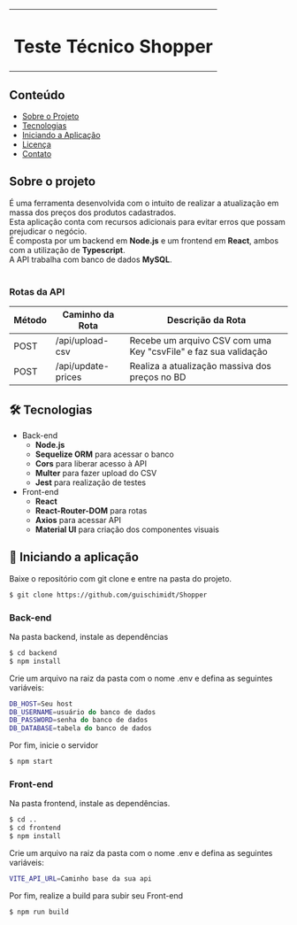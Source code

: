 <table>
  <tr>
    <td><h1>Teste Técnico Shopper</h1></td>
  </tr>
</table>

## Conteúdo
* [Sobre o Projeto](#sobre-o-projeto)
* [Tecnologias](#hammer_and_wrench-tecnologias)
* [Iniciando a Aplicação](#car-Iniciando-a-aplicação)
* [Licença](#balance_scale-licença)
* [Contato](#email-contato)

## Sobre o projeto

É uma ferramenta desenvolvida com o intuito de realizar a atualização em massa dos preços dos produtos cadastrados. <br />
Esta aplicação conta com recursos adicionais para evitar erros que possam prejudicar o negócio.<br />
É composta por um backend em __Node.js__ e um frontend em __React__, ambos com a utilização de __Typescript__.<br />
A API trabalha com banco de dados __MySQL__.<br />
<br />

### Rotas da API

| Método | Caminho da Rota | Descrição da Rota |
|---|---|---|
| POST | /api/upload-csv | Recebe um arquivo CSV com uma Key "csvFile" e faz sua validação |
| POST| /api/update-prices | Realiza a atualização massiva dos preços no BD |



## :hammer_and_wrench: Tecnologias
* Back-end
  * __Node.js__
  * __Sequelize ORM__ para acessar o banco
  * __Cors__ para liberar acesso à API
  * __Multer__ para fazer upload do CSV
  * __Jest__ para realização de testes
* Front-end
  * __React__
  * __React-Router-DOM__ para rotas
  * __Axios__ para acessar API
  * __Material UI__ para criação dos componentes visuais


## :car: Iniciando a aplicação
Baixe o repositório com git clone e entre na pasta do projeto.
```bash
$ git clone https://github.com/guischimidt/Shopper
```


### __Back-end__
  Na pasta backend, instale as dependências
```bash
$ cd backend
$ npm install
```
Crie um arquivo na raiz da pasta com o nome .env e defina as seguintes variáveis:

```bash
DB_HOST=Seu host
DB_USERNAME=usuário do banco de dados
DB_PASSWORD=senha do banco de dados
DB_DATABASE=tabela do banco de dados
```
Por fim, inicie o servidor
```bash
$ npm start
```
### __Front-end__
  Na pasta frontend, instale as dependências.
```bash
$ cd ..
$ cd frontend
$ npm install
```
Crie um arquivo na raiz da pasta com o nome .env e defina as seguintes variáveis:

```bash
VITE_API_URL=Caminho base da sua api
```
Por fim, realize a build para subir seu Front-end
```bash
$ npm run build
```
